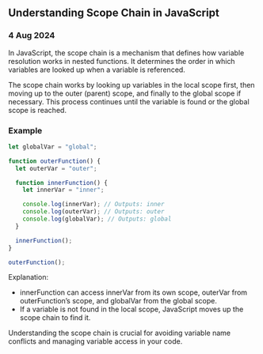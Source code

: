 ## Understanding Scope Chain in JavaScript

### 4 Aug 2024

In JavaScript, the scope chain is a mechanism that defines how variable resolution works in nested functions. It determines the order in which variables are looked up when a variable is referenced.

The scope chain works by looking up variables in the local scope first, then moving up to the outer (parent) scope, and finally to the global scope if necessary. This process continues until the variable is found or the global scope is reached.

### Example

```javascript
let globalVar = "global";

function outerFunction() {
  let outerVar = "outer";

  function innerFunction() {
    let innerVar = "inner";

    console.log(innerVar); // Outputs: inner
    console.log(outerVar); // Outputs: outer
    console.log(globalVar); // Outputs: global
  }

  innerFunction();
}

outerFunction();
```

Explanation:

- innerFunction can access innerVar from its own scope, outerVar from outerFunction’s scope, and globalVar from the global scope.
- If a variable is not found in the local scope, JavaScript moves up the scope chain to find it.

Understanding the scope chain is crucial for avoiding variable name conflicts and managing variable access in your code.
